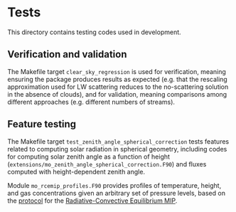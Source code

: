 # Tests

This directory contains testing codes used in development.

## Verification and validation

The Makefile target `clear_sky_regression` is used for verification, meaning
ensuring the package produces results as expected (e.g. that the
rescaling approximation used for LW scattering reduces to the no-scattering
solution in the absence of clouds), and for validation, meaning 
comparisons among different approaches (e.g. different numbers of streams).

## Feature testing

The Makefile target `test_zenith_angle_spherical_correction` tests features related
to computing solar radiation in spherical geometry, including codes for computing
solar zenith angle as a function of height (`extensions/mo_zenith_angle_spherical_correction.F90`)
and fluxes computed with height-dependent zenith angle.

Module `mo_rcemip_profiles.F90` provides profiles of temperature, height, and gas
concentrations given an arbitrary set of pressure levels, based on the
[protocol](https://doi.org/10.5194/gmd-11-793-2018) for the
[Radiative-Convective Equilibrium MIP](https://myweb.fsu.edu/awing/rcemip.html).
